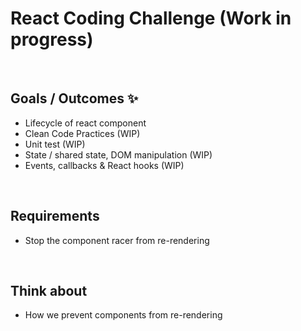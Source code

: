 # React Coding Challenge (Work in progress)

&nbsp;

## Goals / Outcomes ✨
- Lifecycle of react component
- Clean Code Practices (WIP)
- Unit test (WIP)
- State / shared state, DOM manipulation (WIP)
- Events, callbacks & React hooks (WIP)

&nbsp;
## Requirements
- Stop the component racer from re-rendering

&nbsp;
## Think about
- How we prevent components from re-rendering